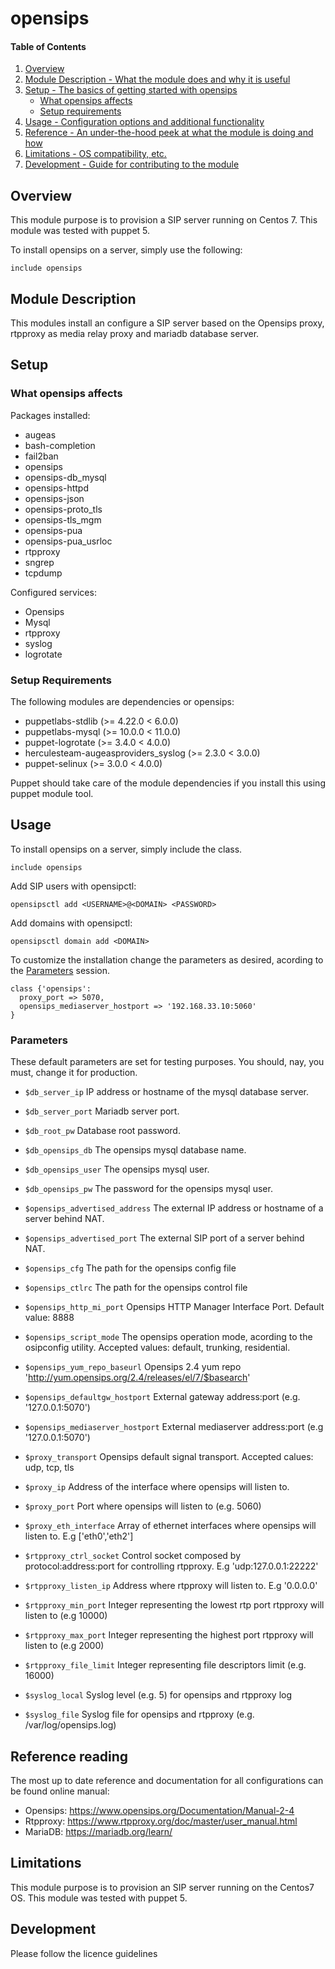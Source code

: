 # opensips

#### Table of Contents

1. [Overview](#overview)
2. [Module Description - What the module does and why it is useful](#module-description)
3. [Setup - The basics of getting started with opensips](#setup)
    * [What opensips affects](#what-opensips-affects)
    * [Setup requirements](#setup-requirements)
4. [Usage - Configuration options and additional functionality](#usage)
5. [Reference - An under-the-hood peek at what the module is doing and how](#reference)
5. [Limitations - OS compatibility, etc.](#limitations)
6. [Development - Guide for contributing to the module](#development)

## Overview

This module purpose is to provision a SIP server running on Centos 7. This module was tested with puppet 5.

To install opensips on a server, simply use the following:
```
include opensips
```

## Module Description

This modules install an configure a SIP server based on the Opensips proxy, rtpproxy as media relay proxy and mariadb database server.

## Setup

### What opensips affects

Packages installed:
* augeas
* bash-completion
* fail2ban
* opensips
* opensips-db_mysql
* opensips-httpd
* opensips-json
* opensips-proto_tls
* opensips-tls_mgm
* opensips-pua
* opensips-pua_usrloc
* rtpproxy
* sngrep
* tcpdump

Configured services:
* Opensips
* Mysql
* rtpproxy
* syslog
* logrotate

### Setup Requirements


The following modules are dependencies or opensips:

* puppetlabs-stdlib (>= 4.22.0 < 6.0.0)
* puppetlabs-mysql (>= 10.0.0 < 11.0.0)
* puppet-logrotate (>= 3.4.0 < 4.0.0)
* herculesteam-augeasproviders_syslog (>= 2.3.0 < 3.0.0)
* puppet-selinux (>= 3.0.0 < 4.0.0)

Puppet should take care of the module dependencies if you install this using puppet module tool.

## Usage

To install opensips on a server, simply include the class.
```
include opensips
```

Add SIP users with opensipctl:

```
opensipsctl add <USERNAME>@<DOMAIN> <PASSWORD>
```

Add domains with opensipctl:
```
opensipsctl domain add <DOMAIN>
```

To customize the installation change the parameters as desired, acording to the [Parameters](#parameters) session.

```
class {'opensips':
  proxy_port => 5070,
  opensips_mediaserver_hostport => '192.168.33.10:5060'
}
```

###  Parameters

 These default parameters are set for testing purposes. You should, nay, you must, change
 it for production.


* `$db_server_ip` IP address or hostname of the mysql database server.

* `$db_server_port` Mariadb server port.

* `$db_root_pw` Database root password.

* `$db_opensips_db` The opensips mysql database name.

* `$db_opensips_user` The opensips mysql user.

* `$db_opensips_pw` The password for the opensips mysql user.

* `$opensips_advertised_address` The external IP address or hostname of a server behind NAT.

* `$opensips_advertised_port` The external SIP port of a server behind NAT.

* `$opensips_cfg` The path for the opensips config file

* `$opensips_ctlrc` The path for the opensips control file

* `$opensips_http_mi_port` Opensips HTTP Manager Interface Port. Default value: 8888

* `$opensips_script_mode` The opensips operation mode, acording to the osipconfig utility. Accepted values: default, trunking, residential.

* `$opensips_yum_repo_baseurl` Opensips 2.4 yum repo 'http://yum.opensips.org/2.4/releases/el/7/$basearch'

* `$opensips_defaultgw_hostport` External gateway address:port (e.g. '127.0.0.1:5070')

* `$opensips_mediaserver_hostport` External mediaserver address:port (e.g '127.0.0.1:5070')

* `$proxy_transport` Opensips default signal transport. Accepted calues: udp, tcp, tls

* `$proxy_ip` Address of the interface where opensips will listen to.

* `$proxy_port` Port where opensips will listen to (e.g. 5060)

* `$proxy_eth_interface` Array of ethernet interfaces where opensips will listen to. E.g ['eth0','eth2']

* `$rtpproxy_ctrl_socket` Control socket composed by protocol:address:port for controlling rtpproxy. E.g 'udp:127.0.0.1:22222'

* `$rtpproxy_listen_ip` Address where rtpproxy will listen to. E.g '0.0.0.0'

* `$rtpproxy_min_port` Integer representing the lowest rtp port rtpproxy will listen to (e.g 10000)

* `$rtpproxy_max_port` Integer representing the highest port rtpproxy will listen to (e.g 2000)

* `$rtpproxy_file_limit` Integer representing file descriptors limit (e.g. 16000)

* `$syslog_local` Syslog level (e.g. 5) for opensips and rtpproxy log

* `$syslog_file` Syslog file for opensips and rtpproxy (e.g. /var/log/opensips.log)


## Reference reading

The most up to date reference and documentation for all configurations can be found online manual:

* Opensips: https://www.opensips.org/Documentation/Manual-2-4
* Rtpproxy: https://www.rtpproxy.org/doc/master/user_manual.html
* MariaDB: https://mariadb.org/learn/

## Limitations

This module purpose is to provision an SIP server running on the
Centos7 OS. This module was tested with puppet 5.

## Development

Please follow the licence guidelines
